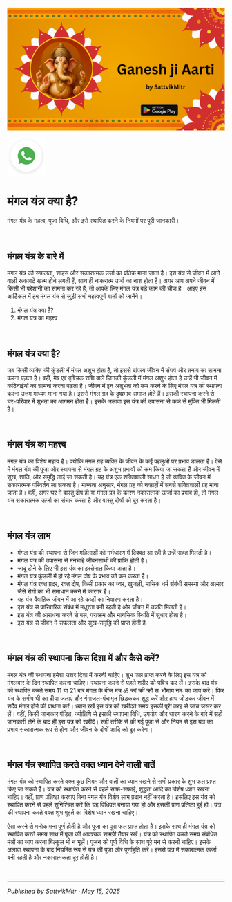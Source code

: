 <!-- Banner SVG -->
![Banner](https://raw.githubusercontent.com/anandwana001/content-repo/refs/heads/main/aarti/ganesh/ganesh_ji_aarti_banner.png)

<!-- Share & WhatsApp icons as SVG -->
<a href="https://api.whatsapp.com/send?text=Check%20out%20this%20article%20in%20the%20Hanuman%20Chalisa%20app%3A%20https%3A%2F%2Fwww.sattvikmitr.com%2Farticles%3FcontentUrl%3Dhttps%253A%252F%252Fraw.githubusercontent.com%252Fanandwana001%252Fcontent-repo%252Frefs%252Fheads%252Fmain%252Faarti%252Fganesh%252Fganesh_aarti_english.md%26title%3DGanesh%2520Aarti">
  <img src="https://raw.githubusercontent.com/anandwana001/content-repo/refs/heads/main/assets/ic_wtsapp_share_rounded.svg" alt="WhatsApp"/>
</a>

<br>

# मंगल यंत्र क्या है?
मंगल यंत्र के महत्व, पूजा विधि, और इसे स्थापित करने के नियमों पर पूरी जानकारी।

<br>


## मंगल यंत्र के बारे में
मंगल यंत्र को सफलता, साहस और सकारात्मक उर्जा का प्रतिक माना जाता है। इस यंत्र से जीवन में आने वाली रूकावटें खत्म होने लगती हैं, साथ ही नाकरात्म उर्जा का नाश होता है। अगर आप अपने जीवन में किसी भी परेशानी का सामना कर रहे हैं, तो आपके लिए मंगल यंत्र बड़े काम की चीज है। आइए इस आर्टिकल में हम मंगल यंत्र से जुड़ी सभी महत्वपूर्ण बातों को जानेंगे।

1. मंगल यंत्र क्या है?
2. मंगल यंत्र का महत्त्व


<br>

## मंगल यंत्र क्या है?
जब किसी व्यक्ति की कुंडली में मंगल अशुभ होता है, तो इससे दांपत्य जीवन में संघर्ष और तनाव का सामना करना पड़ता है। वहीं, मेष एवं वृश्चिक राशि वाले जिनकी कुंडली में मंगल अशुभ होता है उन्हें भी जीवन में कठिनाईयों का सामना करना पड़ता है। जीवन में इन अशुभता को कम करने के लिए मंगल यंत्र की स्थापना करना उत्तम माध्यम माना गया है। इससे मंगल ग्रह के दुष्प्रभाव समाप्त होते हैं। इसकी स्थापना करने से घर-परिवार में शुभता का आगमन होता है। इसके अलावा इस यंत्र की उपासना से कर्ज से मुक्ति भी मिलती है।

<br>

## मंगल यंत्र का महत्त्व
मंगल यंत्र का विशेष महत्व है। क्योंकि मंगल ग्रह व्यक्ति के जीवन के कई पहलुओं पर प्रभाव डालता है। ऐसे में मंगल यंत्र की पूजा और स्थापना से मंगल ग्रह के अशुभ प्रभावों को कम किया जा सकता है और जीवन में सुख, शांति, और समृद्धि लाई जा सकती है। यह यंत्र एक शक्तिशाली साधन है जो व्यक्ति के जीवन में सकारात्मक परिवर्तन ला सकता है। मान्यता अनुसार, मंगल ग्रह को नवग्रहों में सबसे शक्तिशाली ग्रह माना जाता है। वहीं, अगर घर में वास्तु दोष हो या मंगल ग्रह के कारण नकारात्मक ऊर्जा का प्रभाव हो, तो मंगल यंत्र सकारात्मक ऊर्जा का संचार करता है और वास्तु दोषों को दूर करता है।

<br>

## मंगल यंत्र लाभ
- मंगल यंत्र की स्थापना से जिन महिलाओं को गर्भधारण में दिक्‍क्‍त आ रही है उन्हें राहत मिलती है। 
- मंगल यंत्र की उपासना से मनचाहे जीवनसाथी की प्राप्ति होती है।
- जादू टोने के लिए भी इस यंत्र का इस्तेमाल किया जाता है। 
- मंगल यंत्र कुंडली में हो रहे मंगल दोष  के प्रभाव को कम करता है।
- मंगल यंत्र रक्त प्रदर, रक्त दोष, किसी प्रकार का ज्वर, खुजली, मासिक धर्म संबंधी समस्या और अल्सर जैसे रोगों का भी समाधान करने में कारगर है।
- यह यंत्र वैवाहिक जीवन में आ रहे कष्टों का निवारण करता है।
- इस यंत्र से पारिवारिक संबंध में मधुरता बनी रहती है और जीवन में उन्नति मिलती है।
- इस यंत्र की आराधना करने से बल, पराक्रम और मानसिक स्थिति में सुधार होता है।
- इस यंत्र से जीवन में सफलता और सुख-समृद्धि की प्राप्त होती है

<br>

## मंगल यंत्र की स्थापना किस दिशा में और कैसे करें?
मंगल यंत्र की स्थापना हमेशा उत्तर दिशा में करनी चाहिए। शुभ फल प्राप्त करने के लिए इस यंत्र को मंगलवार के दिन स्थापित करना चाहिए। स्थापना करने से पहले शऱीर को पवित्र कर लें। इसके बाद यंत्र को स्थापित करते समय 11 या 21 बार मंगल के बीज मंत्र ॐ क्रां क्रीं क्रौं सः भौमाय नमः का जाप करें। फिर यंत्र के समीप घी का दीया जलाएं और गंगाजल-पंचामृत छिड़ककर शुद्ध करें औऱ हाथ जोड़कर जीवन में सदैव मंगल होने की प्रार्थना करें। ध्यान रखें इस यंत्र को खरीदते समय इसकी पूरी तरह से जांच जरूर कर लें। वहीं, किसी जानकार पंडित, ज्योतिषि से इसकी स्थापना विधि, उपयोग और धारण करने के बारे में सही जानकारी लेने के बाद ही इस यंत्र को खरीदें। सही तरीके से की गई पूजा से और नियम से इस यंत्र का प्रभाव सकारात्मक रूप से होगा और जीवन के दोषों आदि को दूर करेगा।

<br>

## मंगल यंत्र स्थापित करते वक्त ध्यान देने वाली बातें 
मंगल यंत्र को स्थापित करते वक्त कुछ नियम और बातों का ध्यान रखने से सभी प्रकार के शुभ फल प्राप्त किए जा सकते हैं। यंत्र को स्थापित करने से पहले साफ-सफाई, शुद्धता आदि का विशेष ध्यान रखना चाहिए। वहीं, प्राण प्रतिष्ठा करवाए बिना मंगल यंत्र विशेष लाभ प्रदान नहीं करता है। इसलिए इस यंत्र को स्थापित करने से पहले सुनिश्चित करें कि यह विधिवत बनाया गया हो और इसकी प्राण प्रतिष्ठा हुई हो। यंत्र की स्थापना करते वक्त शुभ मुहर्त का विशेष ध्यान रखना चाहिए।

ऐसा करने से मनोकामना पूर्ण होती है और पूजा का पूरा फल प्राप्त होता है। इसके साथ ही मंगल यंत्र को स्थापित करते समय साथ में पूजा की आवश्यक सामग्री तैयार रखें। यंत्र को स्थापित करते समय संबंधित मंत्रों का जाप करना बिल्कुल भी न भूलें। पूजन को पूर्ण विधि के साथ पूरे मन से करनी चाहिए। इसके अलावा स्थापना के बाद नियमित रूप से यंत्र की पूजा और पूर्णाहुति करें। इससे यंत्र में सकारात्मक ऊर्जा बनी रहती है और नकारात्मकता दूर होती है।

<br>

---

*Published by SattvikMitr · May 15, 2025*
